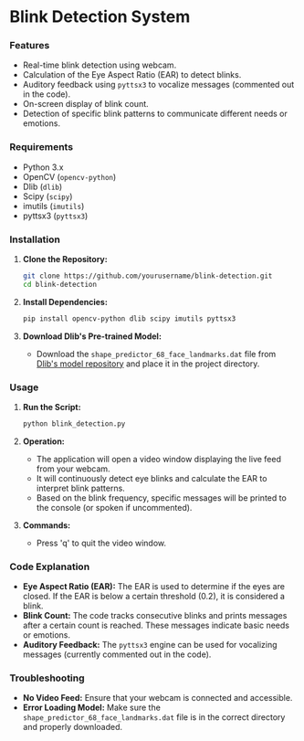 # Blink Detection System

### Features
- Real-time blink detection using webcam.
- Calculation of the Eye Aspect Ratio (EAR) to detect blinks.
- Auditory feedback using `pyttsx3` to vocalize messages (commented out in the code).
- On-screen display of blink count.
- Detection of specific blink patterns to communicate different needs or emotions.

### Requirements
- Python 3.x
- OpenCV (`opencv-python`)
- Dlib (`dlib`)
- Scipy (`scipy`)
- imutils (`imutils`)
- pyttsx3 (`pyttsx3`)

### Installation

1. **Clone the Repository:**
   ```bash
   git clone https://github.com/yourusername/blink-detection.git
   cd blink-detection
   ```

2. **Install Dependencies:**
   ```bash
   pip install opencv-python dlib scipy imutils pyttsx3
   ```

3. **Download Dlib's Pre-trained Model:**
   - Download the `shape_predictor_68_face_landmarks.dat` file from [Dlib's model repository](http://dlib.net/files/shape_predictor_68_face_landmarks.dat.bz2) and place it in the project directory.

### Usage

1. **Run the Script:**
   ```bash
   python blink_detection.py
   ```

2. **Operation:**
   - The application will open a video window displaying the live feed from your webcam.
   - It will continuously detect eye blinks and calculate the EAR to interpret blink patterns.
   - Based on the blink frequency, specific messages will be printed to the console (or spoken if uncommented).

3. **Commands:**
   - Press 'q' to quit the video window.

### Code Explanation

- **Eye Aspect Ratio (EAR):** The EAR is used to determine if the eyes are closed. If the EAR is below a certain threshold (0.2), it is considered a blink.
- **Blink Count:** The code tracks consecutive blinks and prints messages after a certain count is reached. These messages indicate basic needs or emotions.
- **Auditory Feedback:** The `pyttsx3` engine can be used for vocalizing messages (currently commented out in the code).

### Troubleshooting

- **No Video Feed:** Ensure that your webcam is connected and accessible.
- **Error Loading Model:** Make sure the `shape_predictor_68_face_landmarks.dat` file is in the correct directory and properly downloaded.
